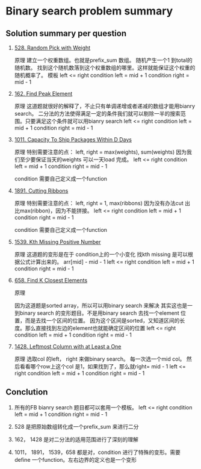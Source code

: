 # Binary search problem summary

## Solution summary per question

1. [528. Random Pick with Weight](https://leetcode.com/problems/random-pick-with-weight/)

    原理
    建立一个权重数组。也就是prefix_sum 数组。
    随机产生一个1 到total的随机数。
    找到这个随机数落到这个权重数组的哪里。这样就能保证这个权重的随机概率了。
    模板
    left <= right
    condition
        left = mid + 1
    condition
        right = mid - 1

2. [162. Find Peak Element](https://leetcode.com/problems/find-peak-element/)

    原理
    这道题就很好的解释了，不止只有单调递增或者递减的数组才能用bianry search。
    二分法的方法使得满足一定的条件我们就可以剔除一半的搜索范围。只要满足这个条件就可以用bianry search
    left <= right
    condition
        left = mid + 1
    condition
        right = mid - 1

3. [1011. Capacity To Ship Packages Within D Days](https://leetcode.com/problems/capacity-to-ship-packages-within-d-days/)

    原理
    特别需要注意的点：
    left, right  = max(weights), sum(weights)
    因为我们至少要保证当天的weights 可以一天load 完成。
    left <= right
    condition
        left = mid + 1
    condition
        right = mid - 1

    condition 需要自己定义成一个function

4. [1891. Cutting Ribbons](https://leetcode.com/problems/cutting-ribbons/)

    原理
    特别需要注意的点：
    left, right  = 1, max(ribbons)
    因为没有办法cut 出比max(ribbon)，因为不能拼接。
    left <= right
    condition
        left = mid + 1
    condition
        right = mid - 1

    condition 需要自己定义成一个function

5. [1539. Kth Missing Positive Number](https://leetcode.com/problems/kth-missing-positive-number/)

    原理
    这道题的变形是在于 condition上的一个小变化
    找kth missing 是可以根据公式计算出来的。 arr[mid] - mid - 1
    left <= right
    condition
        left = mid + 1
    condition
        right = mid - 1

6. [658. Find K Closest Elements](https://leetcode.com/problems/find-k-closest-elements/)

    原理

    因为这道题是sorted array，所以可以用binary search 来解决
    其实这也是一到binary search 的变形题目。不是用binary search 去找一个element 位置，而是去找一个区间的位置。
    因为这个区间是sorted，又知道区间的长度。那么直接找到左边的element也就能确定区间的位置
    left <= right
    condition
        left = mid + 1
    condition
        right = mid - 1

7. [1428. Leftmost Column with at Least a One](https://leetcode.com/problems/leftmost-column-with-at-least-a-one/)

    原理
    选取col 的left， right 来做binary search。
    每一次选一个mid col。 然后看看哪个row上这个col 是1，如果找到了，那么就right= mid - 1
    left <= right
    condition
        left = mid + 1
    condition
        right = mid - 1

## Conclution

1. 所有的FB bianry search 题目都可以套用一个模板。
    left <= right
    condition
        left = mid + 1
    condition
        right = mid - 1

2. 528 是把原始数组转化成一个prefix_sum 来进行二分
3. 162， 1428 是对二分法的适用范围进行了深刻的理解
4. 1011， 1891， 1539，658 都是对，condition 进行了特殊的变形。需要define 一个function。左右边界的定义也是一个变形
